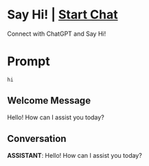 

# Say Hi! | [Start Chat](https://gptcall.net/chat.html?data=%7B%22contact%22%3A%7B%22id%22%3A%22JEtJp2cnWlbfDKaswtOAD%22%2C%22flow%22%3Atrue%7D%7D)
Connect with ChatGPT and Say Hi!

# Prompt

```
hi
```

## Welcome Message
Hello! How can I assist you today?

## Conversation

**ASSISTANT**: Hello! How can I assist you today?

